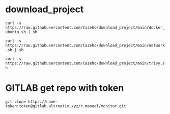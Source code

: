 # download_project

```curl -s https://raw.githubusercontent.com/Cazeho/download_project/main/docker_ubuntu.sh | sh```

```curl -s https://raw.githubusercontent.com/Cazeho/download_project/main/network.sh | sh```

```curl -s https://raw.githubusercontent.com/Cazeho/download_project/main/trivy.sh```



# GITLAB get repo with token


```git clone https://name-token:token@gitlab.altrnativ.xyz/r.manuel/monitor.git```
